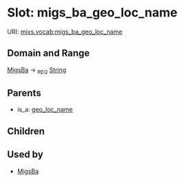 
# Slot: migs_ba_geo_loc_name




URI: [mixs.vocab:migs_ba_geo_loc_name](https://w3id.org/mixs/vocab/migs_ba_geo_loc_name)


## Domain and Range

[MigsBa](MigsBa.md) ->  <sub>REQ</sub> [String](types/String.md)

## Parents

 *  is_a: [geo_loc_name](geo_loc_name.md)

## Children


## Used by

 * [MigsBa](MigsBa.md)
